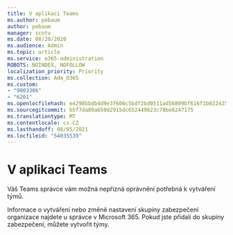 ```yaml
---
title: V aplikaci Teams
ms.author: pebaum
author: pebaum
manager: scotv
ms.date: 08/20/2020
ms.audience: Admin
ms.topic: article
ms.service: o365-administration
ROBOTS: NOINDEX, NOFOLLOW
localization_priority: Priority
ms.collection: Adm_O365
ms.custom:
- "9003306"
- "6201"
ms.openlocfilehash: e4298bbdb4d9e3f606c5bdf2bd0511ad56809bf616f1b02242519b2172c64e36
ms.sourcegitcommit: b5f7da89a650d2915dc652449623c78be6247175
ms.translationtype: MT
ms.contentlocale: cs-CZ
ms.lasthandoff: 08/05/2021
ms.locfileid: "54035539"
---
```

# <a name="cant-create-a-team-in-teams"></a>V aplikaci Teams

Váš Teams správce vám možná nepřizná oprávnění potřebná k vytváření týmů.  

Informace o vytváření nebo změně nastavení skupiny zabezpečení organizace najdete u správce v Microsoft 365. Pokud jste přidali do skupiny zabezpečení, můžete vytvořit týmy.